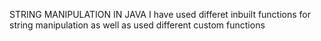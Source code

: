 STRING MANIPULATION IN JAVA 
I have used differet inbuilt functions for string manipulation as well as used different custom functions
